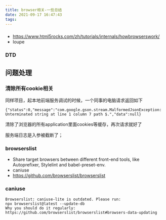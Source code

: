 ```yaml
---
title: browser相关-一些总结
date: 2021-09-17 16:47:43
tags:
---
```


###
- https://www.html5rocks.com/zh/tutorials/internals/howbrowserswork/
- loupe
### DTD



## 问题处理
### 清除所有cookie相关
同样项目，起本地前端服务调试的时候，一个同事的电脑请求返回如下
```
{"status":0,"message":"com.google.gson.stream.MalformedJsonException: Unterminated string at line 1 column 7 path $.","data":null}

```
清除了浏览器的所有application里面cookies等缓存，再次请求就好了

服务端日志是入参被截断了；

### browserslist
- Share target browsers between different front-end tools, like Autoprefixer, Stylelint and babel-preset-env.
- caniuse
- https://github.com/browserslist/browserslist

### caniuse
```
Browserslist: caniuse-lite is outdated. Please run:
npx browserslist@latest --update-db
Why you should do it regularly: https://github.com/browserslist/browserslist#browsers-data-updating
```